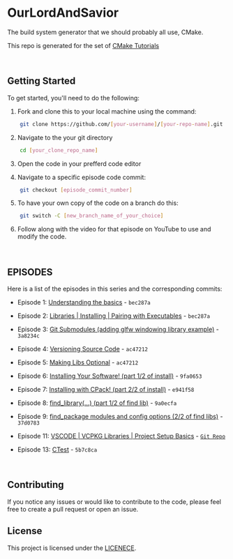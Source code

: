 # OurLordAndSavior

The build system generator that we should probably all use, CMake.

This repo is generated for the set of [CMake Tutorials](https://www.youtube.com/watch?v=nlKcXPUJGwA&list=PLalVdRk2RC6o5GHu618ARWh0VO0bFlif4)


<br/>

## Getting Started
To get started, you'll need to do the following:
1. Fork and clone this to your local machine using the command:
```bash
    git clone https://github.com/[your-username]/[your-repo-name].git

```

2. Navigate to the your git directory

```bash
    cd [your_clone_repo_name]
```
3. Open the code in your prefferd code editor

4. Navigate to a specific episode code commit:

```bash
    git checkout [episode_commit_number]
```
5. To have your own copy of the code on a branch do this:
```bash
    git switch -C [new_branch_name_of_your_choice]
```
6. Follow along with the video for that episode on YouTube to use and modify the code.


<br/>

## EPISODES
Here is a list of the episodes in this series and the corresponding commits:

* Episode 1: [Understanding the basics](https://youtu.be/nlKcXPUJGwA?list=PLalVdRk2RC6o5GHu618ARWh0VO0bFlif4) - ```bec287a```

* Episode 2: [Libraries | Installing | Pairing with Executables](https://www.youtube.com/watch?v=DDHCEE_PHOU&list=PLalVdRk2RC6o5GHu618ARWh0VO0bFlif4&index=2) - ```bec287a```
* Episode 3: [Git Submodules (adding glfw windowing library example)](https://www.youtube.com/watch?v=ED-WUk440qc&list=PLalVdRk2RC6o5GHu618ARWh0VO0bFlif4&index=3) - ```3a8234c```
* Episode 4: [Versioning Source Code](https://www.youtube.com/watch?v=K3bx7NYSXVk&list=PLalVdRk2RC6o5GHu618ARWh0VO0bFlif4&index=4) - ```ac47212```
* Episode 5: [Making Libs Optional](https://www.youtube.com/watch?v=BCgnr6Frmmo&list=PLalVdRk2RC6o5GHu618ARWh0VO0bFlif4&index=5) - ```ac47212```
* Episode 6: [Installing Your Software! (part 1/2 of install)](https://www.youtube.com/watch?v=x7l31sbQDGk&list=PLalVdRk2RC6o5GHu618ARWh0VO0bFlif4&index=6) - ```9fa0653```
* Episode 7: [Installing with CPack! (part 2/2 of install)](https://www.youtube.com/watch?v=4aFcZ9X-q-8&list=PLalVdRk2RC6o5GHu618ARWh0VO0bFlif4&index=7) - ```e941f58```
* Episode 8: [find_library(...) (part 1/2 of find lib)](https://www.youtube.com/watch?v=fG4B8qEP-Xc&list=PLalVdRk2RC6o5GHu618ARWh0VO0bFlif4&index=8) - ```9a0ecfa```
* Episode 9: [find_package modules and config options (2/2 of find libs)](https://www.youtube.com/watch?v=fG4B8qEP-Xc&list=PLalVdRk2RC6o5GHu618ARWh0VO0bFlif4&index=9) - ```37d0783```
<!-- * Episode 10: [Running CMake on Windows (like linux) (Over-explained)](https://www.youtube.com/watch?v=fG4B8qEP-Xc&list=PLalVdRk2RC6o5GHu618ARWh0VO0bFlif4&index=10) - ```watch video (not these repo)``` -->
* Episode 11: [VSCODE | VCPKG Libraries | Project Setup Basics](https://www.youtube.com/watch?v=fG4B8qEP-Xc&list=PLalVdRk2RC6o5GHu618ARWh0VO0bFlif4&index=11) - [```Git Repo```](https://github.com/codetechandtutorials/cmake_ep11.git)
<!-- * Episode 12: [Visual Studio (OpenGL & Vulkan examples)](https://www.youtube.com/watch?v=xYN3J13rjhM&list=PLalVdRk2RC6o5GHu618ARWh0VO0bFlif4&index=12) - ```Wach video (not these repo) ``` -->
* Episode 13: [CTest](https://www.youtube.com/watch?v=xYN3J13rjhM&list=PLalVdRk2RC6o5GHu618ARWh0VO0bFlif4&index=13) - ```5b7c8ca```
<!-- * Episode 14: [CDash](https://www.youtube.com/watch?v=xYN3J13rjhM&list=PLalVdRk2RC6o5GHu618ARWh0VO0bFlif4&index=12) - `````` -->


<br/>

## Contributing
If you notice any issues or would like to contribute to the code, please feel free to create a pull request or open an issue.

## License
This project is licensed under the [LICENECE](License.txt).